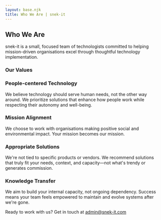 ```yaml
---
layout: base.njk
title: Who We Are | snek-it
---
```


## Who We Are

snek-it is a small, focused team of technologists committed to helping mission-driven organisations excel through thoughtful technology implementation.

### Our Values

<div class="values-section">
  <div class="value-item">
    <h3>People-centered Technology</h3>
    <p>We believe technology should serve human needs, not the other way around. We prioritize solutions that enhance how people work while respecting their autonomy and well-being.</p>
  </div>
  
  <div class="value-item">
    <h3>Mission Alignment</h3>
    <p>We choose to work with organisations making positive social and environmental impact. Your mission becomes our mission.</p>
  </div>
  
  <div class="value-item">
    <h3>Appropriate Solutions</h3>
    <p>We're not tied to specific products or vendors. We recommend solutions that truly fit your needs, context, and capacity—not what's trendy or generates commission.</p>
  </div>
  
  <div class="value-item">
    <h3>Knowledge Transfer</h3>
    <p>We aim to build your internal capacity, not ongoing dependency. Success means your team feels empowered to maintain and evolve systems after we're gone.</p>
  </div>
</div>

<div class="contact-section">
Ready to work with us? Get in touch at <a href="mailto:admin@snek-it.com">admin@snek-it.com</a>
</div>